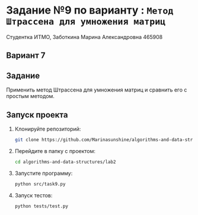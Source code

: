 # Задание №9 по варианту  : `Метод Штрассена для умножения матриц`
Студентка ИТМО,  Заботкина Марина Александровна 465908

## Вариант 7

## Задание 
Применить метод Штрассена для умножения матриц и сравнить его
с простым методом.

## Запуск проекта
1. Клонируйте репозиторий:
   ```bash
   git clone https://github.com/Marinasunshine/algorithms-and-data-structures.git
   ```
2. Перейдите в папку с проектом:
   ```bash
   cd algorithms-and-data-structures/lab2
   ```
3. Запустите программу:
   ```bash
   python src/task9.py
   ```

4. Запуск тестов:
   ```bash
   python tests/test.py
   ```

